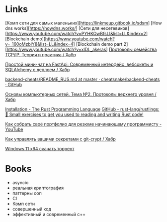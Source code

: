 # Links
[Комп сети для самых маленьких][https://linkmeup.gitbook.io/sdsm] 
[How dns works][https://howdns.works/]
[Сети для несетевиков][https://www.youtube.com/watch?v=PYHKOwBfsLI&list=LL&index=2]
[Blockchain demo][https://www.youtube.com/watch?v=_160oMzblY8&list=LL&index=4]
[Blockchain demo part 2][https://www.youtube.com/watch?v=xIDL_akeras]
[Протоколы семейства TCP/IP. Теория и практика / Хабр](https://habr.com/ru/companies/ruvds/articles/759988/)

[Простой мини-чат на FastApi: Современный интерфейс, вебсокеты и SQLAlchemy с деплоем / Хабр](https://habr.com/ru/companies/amvera/articles/846926/)

[backend-cheats/README\_RUS.md at master · cheatsnake/backend-cheats · GitHub](https://github.com/cheatsnake/backend-cheats/blob/master/README_RUS.md)

[Основы компьютерных сетей. Тема №2. Протоколы верхнего уровня / Хабр](https://habr.com/ru/articles/307714/)

[Installation - The Rust Programming Language](https://rust-book.cs.brown.edu/ch01-01-installation.html)
[GitHub - rust-lang/rustlings: :crab: Small exercises to get you used to reading and writing Rust code!](https://github.com/rust-lang/rustlings/)

[Как собрать своё портфолио для резюме начинающему программисту - YouTube](https://www.youtube.com/watch?v=r7I0ZXPVCVw)

[Как управлять вашими секретами с git-crypt / Хабр](https://habr.com/ru/companies/nixys/articles/570306/)

[Windows 11 x64 скачать торрент](https://windows64.net/windows-11-x64-skachat-torrent/)
# Books
- asyncio
- реальная криптография
- паттерны ооп
- CI
- Комп сети
- совершенный код
- эффективный и современный с++